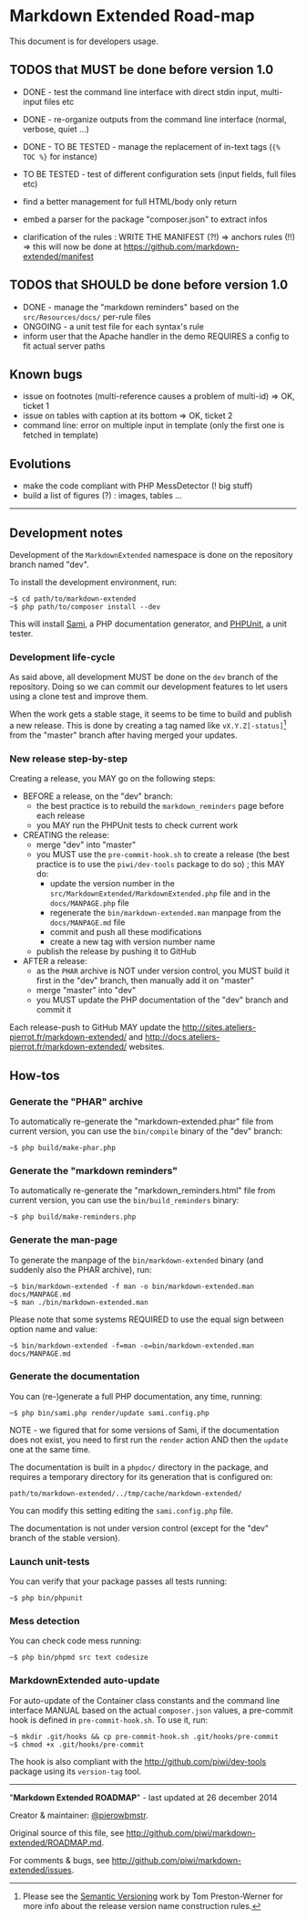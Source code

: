 Markdown Extended Road-map
==========================

This document is for developers usage.


## TODOS that MUST be done before version 1.0

-   DONE - test the command line interface with direct stdin input, multi-input files etc
-   DONE - re-organize outputs from the command line interface (normal, verbose, quiet ...)
-   DONE - TO BE TESTED - manage the replacement of in-text tags (`{% TOC %}` for instance)
-   TO BE TESTED - test of different configuration sets (input fields, full files etc)
-   find a better management for full HTML/body only return
-   embed a parser for the package "composer.json" to extract infos

-   clarification of the rules : WRITE THE MANIFEST (?!) => anchors rules (!!)
        => this will now be done at <https://github.com/markdown-extended/manifest>

## TODOS that SHOULD be done before version 1.0

-   DONE - manage the "markdown reminders" based on the `src/Resources/docs/` per-rule files
-   ONGOING - a unit test file for each syntax's rule
-   inform user that the Apache handler in the demo REQUIRES a config to fit actual server paths

## Known bugs

-   issue on footnotes (multi-reference causes a problem of multi-id) => OK, ticket 1
-   issue on tables with caption at its bottom => OK, ticket 2
-   command line: error on multiple input in template (only the first one is fetched in template)

## Evolutions

-   make the code compliant with PHP MessDetector (! big stuff)
-   build a list of figures (?) : images, tables ...


----


## Development notes

Development of the `MarkdownExtended` namespace is done on the repository branch named "dev".

To install the development environment, run:

    ~$ cd path/to/markdown-extended
    ~$ php path/to/composer install --dev

This will install [Sami](http://github.com/fabpot/sami), a PHP documentation generator, and
[PHPUnit](http://github.com/sebastianbergmann/phpunit/), a unit tester.


### Development life-cycle

As said above, all development MUST be done on the `dev` branch of the repository. Doing so we
can commit our development features to let users using a clone test and improve them.

When the work gets a stable stage, it seems to be time to build and publish a new release. This
is done by creating a tag named like `vX.Y.Z[-status]`[^1] from the "master" branch after having
merged your updates.


### New release step-by-step

Creating a release, you MAY go on the following steps:

-   BEFORE a release, on the "dev" branch:
    -   the best practice is to rebuild the `markdown_reminders` page before each release
    -   you MAY run the PHPUnit tests to check current work
-   CREATING the release:
    -   merge "dev" into "master"
    -   you MUST use the `pre-commit-hook.sh` to create a release (the best practice is to
        use the `piwi/dev-tools` package to do so) ; this MAY do:
        -   update the version number in the `src/MarkdownExtended/MarkdownExtended.php` file
            and in the `docs/MANPAGE.php` file
        -   regenerate the `bin/markdown-extended.man` manpage from the `docs/MANPAGE.md` file
        -   commit and push all these modifications
        -   create a new tag with version number name
    -   publish the release by pushing it to GitHub
-   AFTER a release:
    -   as the `PHAR` archive is NOT under version control, you MUST build it first in the "dev" branch,
        then manually add it on "master"
    -   merge "master" into "dev"
    -   you MUST update the PHP documentation of the "dev" branch and commit it

Each release-push to GitHub MAY update the <http://sites.ateliers-pierrot.fr/markdown-extended/> and
<http://docs.ateliers-pierrot.fr/markdown-extended/> websites.


## How-tos

### Generate the "PHAR" archive

To automatically re-generate the "markdown-extended.phar" file from current version, you can use
the `bin/compile` binary of the "dev" branch:

    ~$ php build/make-phar.php


### Generate the "markdown reminders"

To automatically re-generate the "markdown_reminders.html" file from current version, you can use
the `bin/build_reminders` binary:

    ~$ php build/make-reminders.php


### Generate the man-page

To generate the manpage of the `bin/markdown-extended` binary (and suddenly also the PHAR archive),
run:

    ~$ bin/markdown-extended -f man -o bin/markdown-extended.man docs/MANPAGE.md
    ~$ man ./bin/markdown-extended.man

Please note that some systems REQUIRED to use the equal sign between option name and value:

    ~$ bin/markdown-extended -f=man -o=bin/markdown-extended.man docs/MANPAGE.md


### Generate the documentation

You can (re-)generate a full PHP documentation, any time, running:

    ~$ php bin/sami.php render/update sami.config.php

NOTE - we figured that for some versions of Sami, if the documentation does not exist, you
need to first run the `render` action AND then the `update` one at the same time.

The documentation is built in a `phpdoc/` directory in the package, and requires a temporary
directory for its generation that is configured on:

    path/to/markdown-extended/../tmp/cache/markdown-extended/

You can modify this setting editing the `sami.config.php` file.

The documentation is not under version control (except for the "dev" branch of the stable
version).


### Launch unit-tests

You can verify that your package passes all tests running:

    ~$ php bin/phpunit


### Mess detection

You can check code mess running:

    ~$ php bin/phpmd src text codesize


### MarkdownExtended auto-update

For auto-update of the Container class constants and the command line interface MANUAL based
on the actual `composer.json` values, a pre-commit hook is defined in `pre-commit-hook.sh`.
To use it, run:

    ~$ mkdir .git/hooks && cp pre-commit-hook.sh .git/hooks/pre-commit
    ~$ chmod +x .git/hooks/pre-commit

The hook is also compliant with the <http://github.com/piwi/dev-tools> package using
its `version-tag` tool.


[^1]: Please see the [Semantic Versioning](http://semver.org/) work by Tom Preston-Werner for
more info about the release version name construction rules.

----
"**Markdown Extended ROADMAP**" - last updated at 26 december 2014

Creator & maintainer: [@pierowbmstr](http://e-piwi.fr/).

Original source of this file, see <http://github.com/piwi/markdown-extended/ROADMAP.md>.

For comments & bugs, see <http://github.com/piwi/markdown-extended/issues>.
